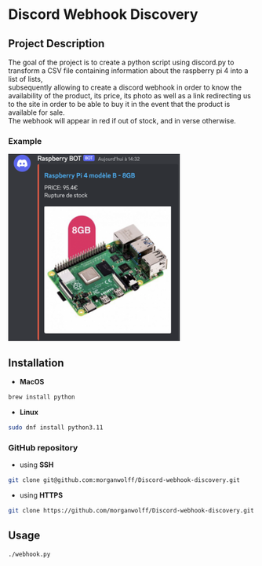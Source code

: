 # Discord Webhook Discovery

## Project Description

The goal of the project is to create a python script using discord.py to transform a CSV file containing information about the raspberry pi 4 into a list of lists,<br>
subsequently allowing to create a discord webhook in order to know the availability of the product, its price, its photo as well as a link redirecting us to the site in order to be able to buy it in the event that the product is available for sale.<br>
The webhook will appear in red if out of stock, and in verse otherwise.

### Example
<img src="img/image.png" width="350" title="hover text">

## Installation
- **MacOS**
```bash
brew install python
```
- **Linux**
```bash
sudo dnf install python3.11
```

### GitHub repository
- using **SSH**
```bash
git clone git@github.com:morganwolff/Discord-webhook-discovery.git
```
- using **HTTPS**
```bash
git clone https://github.com/morganwolff/Discord-webhook-discovery.git
```

## Usage
```
./webhook.py
```